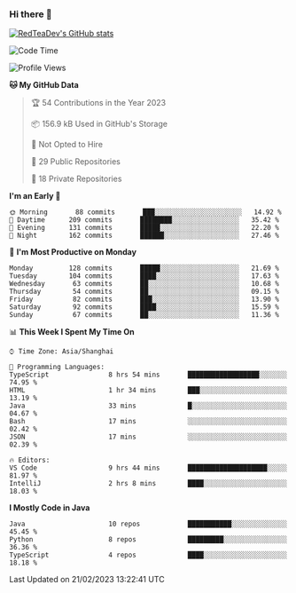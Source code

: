### Hi there 👋

<!--
**RedTeaDev/RedTeaDev** is a ✨ _special_ ✨ repository because its `README.md` (this file) appears on your GitHub profile.

Here are some ideas to get you started:

- 🔭 I’m currently working on ...
- 🌱 I’m currently learning ...
- 👯 I’m looking to collaborate on ...
- 🤔 I’m looking for help with ...
- 💬 Ask me about ...
- 📫 How to reach me: ...
- 😄 Pronouns: ...
- ⚡ Fun fact: ...
-->

<!--
[![wakatime](https://wakatime.com/badge/user/6b101ed0-04c0-4490-9283-eb61f2efff96.svg)](https://wakatime.com/@6b101ed0-04c0-4490-9283-eb61f2efff96)
!-->

[![RedTeaDev's GitHub stats](https://github-readme-stats.vercel.app/api?username=RedTeaDev)](https://github.com/anuraghazra/github-readme-stats)
<!--
[![willianrod's wakatime stats](https://github-readme-stats.vercel.app/api/wakatime?username=RedTeaDev)](https://github.com/anuraghazra/github-readme-stats)
!-->
<!--START_SECTION:waka-->
![Code Time](http://img.shields.io/badge/Code%20Time-1%2C199%20hrs%2020%20mins-blue)

![Profile Views](http://img.shields.io/badge/Profile%20Views-0-blue)

**🐱 My GitHub Data** 

> 🏆 54 Contributions in the Year 2023
 > 
> 📦 156.9 kB Used in GitHub's Storage 
 > 
> 🚫 Not Opted to Hire
 > 
> 📜 29 Public Repositories 
 > 
> 🔑 18 Private Repositories  
 > 
**I'm an Early 🐤** 

```text
🌞 Morning       88 commits       ███░░░░░░░░░░░░░░░░░░░░░░   14.92 % 
🌆 Daytime      209 commits       ████████░░░░░░░░░░░░░░░░░   35.42 % 
🌃 Evening      131 commits       █████░░░░░░░░░░░░░░░░░░░░   22.20 % 
🌙 Night        162 commits       ██████░░░░░░░░░░░░░░░░░░░   27.46 % 

```
📅 **I'm Most Productive on Monday** 

```text
Monday         128 commits       █████░░░░░░░░░░░░░░░░░░░░   21.69 % 
Tuesday        104 commits       ████░░░░░░░░░░░░░░░░░░░░░   17.63 % 
Wednesday       63 commits       ██░░░░░░░░░░░░░░░░░░░░░░░   10.68 % 
Thursday        54 commits       ██░░░░░░░░░░░░░░░░░░░░░░░   09.15 % 
Friday          82 commits       ███░░░░░░░░░░░░░░░░░░░░░░   13.90 % 
Saturday        92 commits       ████░░░░░░░░░░░░░░░░░░░░░   15.59 % 
Sunday          67 commits       ██░░░░░░░░░░░░░░░░░░░░░░░   11.36 % 

```


📊 **This Week I Spent My Time On** 

```text
⌚︎ Time Zone: Asia/Shanghai

💬 Programming Languages: 
TypeScript               8 hrs 54 mins       ██████████████████░░░░░░░   74.95 % 
HTML                     1 hr 34 mins        ███░░░░░░░░░░░░░░░░░░░░░░   13.19 % 
Java                     33 mins             █░░░░░░░░░░░░░░░░░░░░░░░░   04.67 % 
Bash                     17 mins             ░░░░░░░░░░░░░░░░░░░░░░░░░   02.42 % 
JSON                     17 mins             ░░░░░░░░░░░░░░░░░░░░░░░░░   02.39 % 

🔥 Editors: 
VS Code                  9 hrs 44 mins       ████████████████████░░░░░   81.97 % 
IntelliJ                 2 hrs 8 mins        ████░░░░░░░░░░░░░░░░░░░░░   18.03 % 

```

**I Mostly Code in Java** 

```text
Java                     10 repos            ███████████░░░░░░░░░░░░░░   45.45 % 
Python                   8 repos             █████████░░░░░░░░░░░░░░░░   36.36 % 
TypeScript               4 repos             ████░░░░░░░░░░░░░░░░░░░░░   18.18 % 

```



 Last Updated on 21/02/2023 13:22:41 UTC
<!--END_SECTION:waka-->


